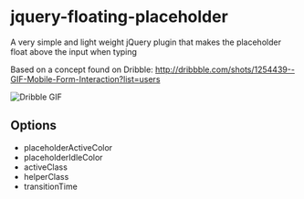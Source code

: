 # jquery-floating-placeholder

A very simple and light weight jQuery plugin that makes the placeholder float above the input when typing

Based on a concept found on Dribble:
http://dribbble.com/shots/1254439--GIF-Mobile-Form-Interaction?list=users

![Dribble GIF](http://dribbble.s3.amazonaws.com/users/6410/screenshots/1254439/form-animation-_gif_.gif)

## Options
*   placeholderActiveColor
*   placeholderIdleColor
*   activeClass
*   helperClass
*   transitionTime
